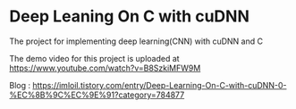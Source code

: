 # Deep Leaning On C with cuDNN
The project for implementing deep learning(CNN) with cuDNN and C

The demo video for this project is uploaded at https://www.youtube.com/watch?v=B8SzkiMFW9M

Blog : https://imloil.tistory.com/entry/Deep-Learning-On-C-with-cuDNN-0-%EC%8B%9C%EC%9E%91?category=784877
